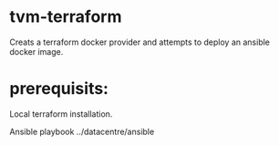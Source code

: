 # tvm-terraform

Creats a terraform docker provider and attempts to deploy an ansible docker image.


# prerequisits:

Local terraform installation.

Ansible playbook ../datacentre/ansible

